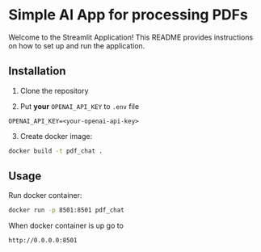 # Simple AI App for processing PDFs

Welcome to the Streamlit Application! This README provides instructions on how to set up and run the application.

## Installation

1. Clone the repository

2. Put **your** `OPENAI_API_KEY` to `.env` file

```
OPENAI_API_KEY=<your-openai-api-key>
```

3. Create docker image:
```sh
docker build -t pdf_chat .
```
## Usage
Run docker container:
```sh
docker run -p 8501:8501 pdf_chat
```
When docker container is up go to
```commandline
http://0.0.0.0:8501
```

